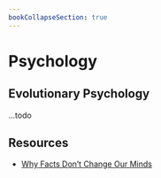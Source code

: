```yaml
---
bookCollapseSection: true
---
```

# Psychology

## Evolutionary Psychology

...todo

## Resources

* [Why Facts Don’t Change Our Minds](https://www.newyorker.com/magazine/2017/02/27/why-facts-dont-change-our-mind)
